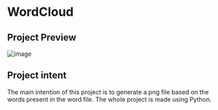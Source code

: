 # WordCloud

## Project Preview
![image](https://user-images.githubusercontent.com/48053472/156360732-b28b1d52-a62f-4516-b865-ab51ac6108cc.png)

## Project intent
The main intention of this project is to generate a png file based on the words present in the word file.
The whole project is made using Python.
